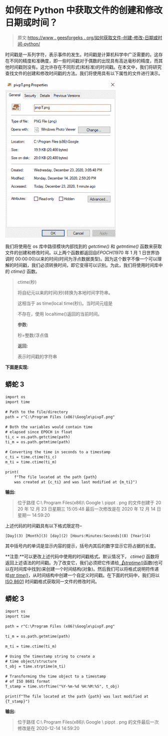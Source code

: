 # 如何在 Python 中获取文件的创建和修改日期或时间？

> 原文:[https://www . geesforgeks . org/如何获取文件-创建-修改-日期或时间-python/](https://www.geeksforgeeks.org/how-to-get-file-creation-and-modification-date-or-time-in-python/)

时间戳是一系列字符，表示事件的发生。时间戳是计算机科学中广泛需要的。这存在不同的精度和准确度，即一些时间戳对于偶数的出现具有高达毫秒的精度，而其他时间戳则没有。这允许存在不同形式(和标准)的时间戳。在本文中，我们将研究查找文件的创建和修改时间戳的方法。我们将使用具有以下属性的文件进行演示。

![](img/8ee6a1e0f97a2dae2d9f60dc73efbd87.png)

我们将使用在 os 库中路径模块内部找到的 *getctime()* 和 *getmtime()* 函数来获取文件的创建和修改时间。以上两个函数都返回自*EPOCH*(1970 年 1 月 1 日世界协调时 00:00:00)以来的时间(时间为浮点数据类型)。因为这个数字不像一个可以理解的时间戳，我们必须转换时间，即它变得可以识别。为此，我们将使用时间库中的 *ctime()* 函数。

> ctime(秒)
> 
> 将自纪元以来的时间(秒)转换为本地时间字符串。
> 
> 这相当于 as time(local time(秒))。当时间元组是
> 
> 不存在，使用 localtime()返回的当前时间。
> 
> **参数:**
> 
> 秒=整数/浮点值
> 
> **返回:**
> 
> 表示时间戳的字符串

**下面是实现:**

## 蟒蛇 3

```
import os
import time

# Path to the file/directory
path = r"C:\Program Files (x86)\Google\pivpT.png"

# Both the variables would contain time 
# elapsed since EPOCH in float
ti_c = os.path.getctime(path)
ti_m = os.path.getmtime(path)

# Converting the time in seconds to a timestamp
c_ti = time.ctime(ti_c)
m_ti = time.ctime(ti_m)

print(
    f"The file located at the path {path}
    was created at {c_ti} and was last modified at {m_ti}")
```

**输出:**

> 位于路径 C:\ Program Files(x86)\ Google \ pippt . png 的文件创建于 20 20 年 12 月 23 日星期三 15:05:48
> 最后一次修改是在 2020 年 12 月 14 日星期一 14:59:20

上述代码的时间戳具有以下格式限定符–

```
[Day](3) [Month](3) [day](2) [Hours:Minutes:Seconds](8) [Year](4)
```

其中括号内的单词是显示内容的提示，括号内其后的数字显示它将占据的长度。

**注意:**可以更改上述代码中使用的时间戳格式。默认情况下， *ctime()* 函数将返回上述语法的时间戳。为了改变它，我们必须把它传递给[*【strptime()*](https://docs.python.org/3/library/time.html#time.strptime)函数(也可以在时间库中找到)来创建一个时间结构(对象)。然后我们可以将格式说明符传递给[*str time()*](https://docs.python.org/3/library/time.html#time.strftime)，从时间结构中创建一个自定义时间戳。在下面的代码中，我们将以 [ISO 8601](https://en.wikipedia.org/wiki/ISO_8601) 时间戳格式获取同一文件的修改时间。

## 蟒蛇 3

```
import os
import time

path = r"C:\Program Files (x86)\Google\pivpT.png"

ti_m = os.path.getmtime(path)

m_ti = time.ctime(ti_m)

# Using the timestamp string to create a 
# time object/structure
t_obj = time.strptime(m_ti)

# Transforming the time object to a timestamp 
# of ISO 8601 format
T_stamp = time.strftime("%Y-%m-%d %H:%M:%S", t_obj)

print(f"The file located at the path {path} was last modified at {T_stamp}")
```

**输出:**

> 位于路径 C:\ Program Files(x86)\ Google \ pippt . png 的文件最后一次修改是在 2020-12-14 14:59:20